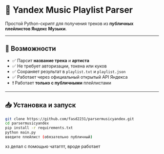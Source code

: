 # 🎵 Yandex Music Playlist Parser

Простой Python-скрипт для получения треков из **публичных плейлистов Яндекс Музыки**.

---

## 📌 Возможности

- ✅ Парсит **название трека** и **артиста**
- ✅ Не требует авторизации, токена или куков
- ✅ Сохраняет результат в `playlist.txt` и `playlist.json`
- ✅ Работает через официальный открытый API Яндекса
- ❗ Работает **только с публичными** плейлистами

---

## 📥 Установка и запуск
```bash
git clone https://github.com/fasd2231/parsermusicyandex.git
cd parsermusicyandex
pip install -r requirements.txt
python main.py
введите плейлист (обязательно публичный)
```
хз делал с помощью чатагпт, вроде работает
 
 
